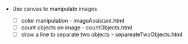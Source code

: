 - Use canvas to manipulate images
 
   - [ ] color manipulation - imageAssistant.html
   - [ ] count objects on image - countObjects.html
   - [ ] draw a line to separate two objects - separeateTwoObjects.html